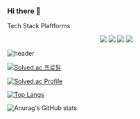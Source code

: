 ### Hi there 👋
Tech Stack
Plaftforms
<div align="center">
	<img src="https://img.shields.io/badge/python-3776AB?style=flat&logo=python&logoColor=white"/>
	<img src="https://img.shields.io/badge/Java-007396?style=flat&logo=Java&logoColor=white" />
	<img src="https://img.shields.io/badge/HTML5-E34F26?style=flat&logo=HTML5&logoColor=white" />
	<img src="https://img.shields.io/badge/CSS3-1572B6?style=flat&logo=CSS3&logoColor=white" />
</div>

![header](https://bad-day.vercel.app/api?type=wave&color=auto&height=300&section=header&text=capsule%20render&fontSize=90)

[![Solved.ac
프로필](http://mazassumnida.wtf/api/mini/generate_badge?boj=badday)](https://solved.ac/badday)

[![Solved.ac Profile](http://mazassumnida.wtf/api/generate_badge?boj=badday)](https://solved.ac/badday)<br/>


[![Top Langs](https://github-readme-stats.vercel.app/api/top-langs/?username=bad-day&langs_count=8)](https://github.com/bad-day/github-readme-stats)

![Anurag's GitHub stats](https://github-readme-stats.vercel.app/api?username=bad-day&show_icons=true&theme=radical)


<!--
**Bad-day/bad-day** is a ✨ _special_ ✨ repository because its `README.md` (this file) appears on your GitHub profile.

Here are some ideas to get you started:

- 🔭 I’m currently working on ...
- 🌱 I’m currently learning ...
- 👯 I’m looking to collaborate on ...
- 🤔 I’m looking for help with ...
- 💬 Ask me about ...
- 📫 How to reach me: ...
- 😄 Pronouns: ...
- ⚡ Fun fact: ...
-->
